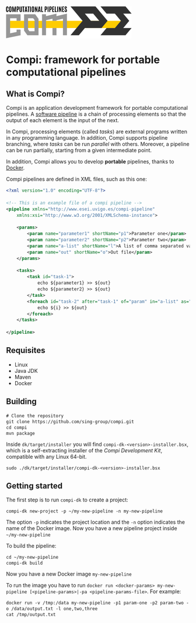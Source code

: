 ![Compi Logo](artwork/logo.png)
# Compi: framework for portable computational pipelines

## What is Compi?
Compi is an application development framework for portable computational pipelines.
A [software pipeline](https://en.wikipedia.org/wiki/Pipeline_(software)) is a
chain of processing elements so that the output of each element is the input 
of the next.

In Compi, processing elements (called *tasks*) are external
programs written in any programming language. In addition, Compi supports pipeline
branching, where *tasks* can be run *parallel* with others. Moreover, a pipeline
can be run partially, starting from a given intermediate point.

In addition, Compi allows you to develop **portable** pipelines, thanks to [Docker](http://docker.io).

Compi pipelines are defined in XML files, such as this one:

```xml
<?xml version="1.0" encoding="UTF-8"?>

<!-- This is an example file of a compi pipeline -->
<pipeline xmlns="http://www.esei.uvigo.es/compi-pipeline"
	xmlns:xsi="http://www.w3.org/2001/XMLSchema-instance">

	<params>
		<param name="parameter1" shortName="p1">Parameter one</param>
		<param name="parameter2" shortName="p2">Parameter two</param>
		<param name="a-list" shortName="l">A list of comma separated values</param>
		<param name="out" shortName="o">Out file</param>
	</params>

	<tasks>
		<task id="task-1">
			echo ${parameter1} >> ${out}
			echo ${parameter2} >> ${out}
		</task>
		<foreach id="task-2" after="task-1" of="param" in="a-list" as="i">
			echo ${i} >> ${out}
		</foreach>
	</tasks>

</pipeline>
```

## Requisites
* Linux
* Java JDK
* Maven
* Docker

## Building
```
# Clone the repository
git clone https://github.com/sing-group/compi.git
cd compi
mvn package
```
Inside `dk/target/installer` you will find `compi-dk-<version>-installer.bsx`,
which is a self-extracting installer of the *Compi Development Kit*, compatible
with any Linux 64-bit.

```
sudo ./dk/target/installer/compi-dk-<version>-installer.bsx
```

## Getting started
The first step is to run `compi-dk` to create a project:

```
compi-dk new-project -p ~/my-new-pipeline -n my-new-pipeline
```

The option `-p` indicates the project location and the `-n` option indicates
the name of the Docker image. Now you have a new pipeline project inside `~/my-new-pipeline`

To build the pipeline:
```
cd ~/my-new-pipeline
compi-dk build
```

Now you have a new Docker image `my-new-pipeline`

To run the image you have to run `docker run <docker-params> my-new-pipeline [<pipeline-params>|-pa <pipeline-params-file>`. For example:
```
docker run -v /tmp:/data my-new-pipeline -p1 param-one -p2 param-two -o /data/output.txt -l one,two,three
cat /tmp/output.txt
```







